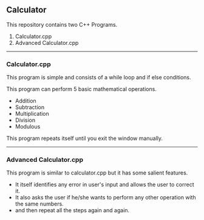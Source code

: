 ## Calculator

This repository contains two C++ Programs.

1.  Calculator.cpp
2.  Advanced Calculator.cpp

---

### Calculator.cpp

This program is simple and consists of a while loop and if else conditions.

This program can perform 5 basic mathematical operations.

*   Addition
*   Subtraction
*   Multiplication
*   Division
*   Modulous

This program repeats itself until you exit the window manually.

---

### Advanced Calculator.cpp

This program is similar to calculator.cpp but it has some salient features.

*   It itself identifies any error in user's input and allows the user to correct it. 
*   It also asks the user if he/she wants to perform any other operation with the same numbers.
*   and then repeat all the steps again and again.
